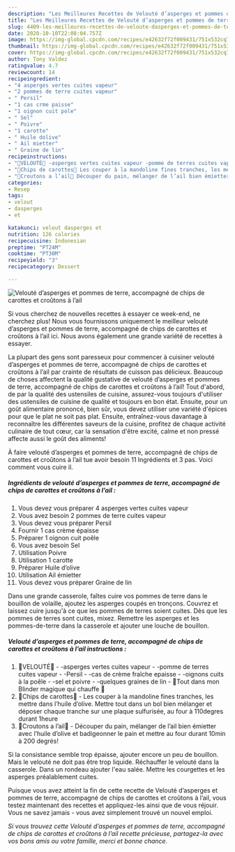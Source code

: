 ```yaml
---
description: "Les Meilleures Recettes de Velouté d’asperges et pommes de terre, accompagné de chips de carottes et croûtons à l’ail"
title: "Les Meilleures Recettes de Velouté d’asperges et pommes de terre, accompagné de chips de carottes et croûtons à l’ail"
slug: 4409-les-meilleures-recettes-de-veloute-dasperges-et-pommes-de-terre-accompagne-de-chips-de-carottes-et-croutons-a-lail
date: 2020-10-10T22:08:04.757Z
image: https://img-global.cpcdn.com/recipes/e42632f72f009431/751x532cq70/veloute-dasperges-et-pommes-de-terre-accompagne-de-chips-de-carottes-et-croutons-a-lail-photo-principale-de-la-recette.jpg
thumbnail: https://img-global.cpcdn.com/recipes/e42632f72f009431/751x532cq70/veloute-dasperges-et-pommes-de-terre-accompagne-de-chips-de-carottes-et-croutons-a-lail-photo-principale-de-la-recette.jpg
cover: https://img-global.cpcdn.com/recipes/e42632f72f009431/751x532cq70/veloute-dasperges-et-pommes-de-terre-accompagne-de-chips-de-carottes-et-croutons-a-lail-photo-principale-de-la-recette.jpg
author: Tony Valdez
ratingvalue: 4.7
reviewcount: 14
recipeingredient:
- "4 asperges vertes cuites vapeur"
- "2 pommes de terre cuites vapeur"
- " Persil"
- "1 cas crme paisse"
- "1 oignon cuit pole"
- " Sel"
- " Poivre"
- "1 carotte"
- " Huile dolive"
- " Ail mietter"
- " Graine de lin"
recipeinstructions:
- "🍁VELOUTÉ🍁 -asperges vertes cuites vapeur -pomme de terres cuites vapeur  -Persil -cas de crème fraîche epaisse -oignons cuits à la poêle  -sel et poivre  -quelques graines de lin 🍁Tout dans mon Blinder magique qui chauffe 🍁"
- "🍂Chips de carottes🍂 Les couper à la mandoline fines tranches, les mettre dans l’huile d’olive. Mettre tout dans un bol bien mélanger et déposer chaque tranche sur une plaque sulfurisée, au four à 110degres durant 1heure"
- "🍁Croutons a l’ail🍁 Découper du pain, mélanger de l’ail bien émietter avec l’huile d’olive et badigeonner le pain et mettre au four durant 10min à 200 degrés!"
categories:
- Resep
tags:
- velout
- dasperges
- et

katakunci: velout dasperges et 
nutrition: 126 calories
recipecuisine: Indonesian
preptime: "PT24M"
cooktime: "PT30M"
recipeyield: "3"
recipecategory: Dessert

---
```



![Velouté d’asperges et pommes de terre, accompagné de chips de carottes et croûtons à l’ail](https://img-global.cpcdn.com/recipes/e42632f72f009431/751x532cq70/veloute-dasperges-et-pommes-de-terre-accompagne-de-chips-de-carottes-et-croutons-a-lail-photo-principale-de-la-recette.jpg)

Si vous cherchez de nouvelles recettes à essayer ce week-end, ne cherchez plus! Nous vous fournissons uniquement le meilleur velouté d’asperges et pommes de terre, accompagné de chips de carottes et croûtons à l’ail ici. Nous avons également une grande variété de recettes à essayer.

La plupart des gens sont paresseux pour commencer à cuisiner velouté d’asperges et pommes de terre, accompagné de chips de carottes et croûtons à l’ail par crainte de résultats de cuisson pas délicieux. Beaucoup de choses affectent la qualité gustative de velouté d’asperges et pommes de terre, accompagné de chips de carottes et croûtons à l’ail! Tout d'abord, de par la qualité des ustensiles de cuisine, assurez-vous toujours d'utiliser des ustensiles de cuisine de qualité et toujours en bon état. Ensuite, pour un goût alimentaire prononcé, bien sûr, vous devez utiliser une variété d'épices pour que le plat ne soit pas plat. Ensuite, entraînez-vous davantage à reconnaître les différentes saveurs de la cuisine, profitez de chaque activité culinaire de tout cœur, car la sensation d'être excité, calme et non pressé affecte aussi le goût des aliments!

<!--inarticleads1-->

À faire velouté d’asperges et pommes de terre, accompagné de chips de carottes et croûtons à l’ail tue avoir besoin 11 Ingrédients et 3 pas. Voici comment vous cuire il.

##### Ingrédients de velouté d’asperges et pommes de terre, accompagné de chips de carottes et croûtons à l’ail :

1. Vous devez vous préparer 4 asperges vertes cuites vapeur
1. Vous avez besoin 2 pommes de terre cuites vapeur
1. Vous devez vous préparer  Persil
1. Fournir 1 cas crème épaisse
1. Préparer 1 oignon cuit poêle
1. Vous avez besoin  Sel
1. Utilisation  Poivre
1. Utilisation 1 carotte
1. Préparer  Huile d’olive
1. Utilisation  Ail émietter
1. Vous devez vous préparer  Graine de lin


Dans une grande casserole, faîtes cuire vos pommes de terre dans le bouillon de volaille, ajoutez les asperges coupés en tronçons. Couvrez et laissez cuire jusqu&#39;à ce que les pommes de terres soient cuites. Dès que les pommes de terres sont cuites, mixez. Remettre les asperges et les pommes-de-terre dans la casserole et ajouter une louche de bouillon. 

<!--inarticleads2-->

##### Velouté d’asperges et pommes de terre, accompagné de chips de carottes et croûtons à l’ail instructions :

1. 🍁VELOUTÉ🍁 - -asperges vertes cuites vapeur - -pomme de terres cuites vapeur  - -Persil - -cas de crème fraîche epaisse - -oignons cuits à la poêle  - -sel et poivre  - -quelques graines de lin - 🍁Tout dans mon Blinder magique qui chauffe 🍁
1. 🍂Chips de carottes🍂 - Les couper à la mandoline fines tranches, les mettre dans l’huile d’olive. Mettre tout dans un bol bien mélanger et déposer chaque tranche sur une plaque sulfurisée, au four à 110degres durant 1heure
1. 🍁Croutons a l’ail🍁 - Découper du pain, mélanger de l’ail bien émietter avec l’huile d’olive et badigeonner le pain et mettre au four durant 10min à 200 degrés!


Si la consistance semble trop épaisse, ajouter encore un peu de bouillon. Mais le velouté ne doit pas être trop liquide. Réchauffer le velouté dans la casserole. Dans un rondeau ajouter l&#39;eau salée. Mettre les courgettes et les asperges préalablement cuites. 

<!--inarticleads1-->

<p>
Puisque vous avez atteint la fin de cette recette de Velouté d’asperges et pommes de terre, accompagné de chips de carottes et croûtons à l’ail, vous testez maintenant des recettes et appliquez-les ainsi que de vous réjouir. Vous ne savez jamais - vous avez simplement trouvé un nouvel emploi.
</p>

<p>
<i>Si vous trouvez cette Velouté d’asperges et pommes de terre, accompagné de chips de carottes et croûtons à l’ail recette précieuse, partagez-la avec vos bons amis ou votre famille, merci et bonne chance.</i>
</p>

